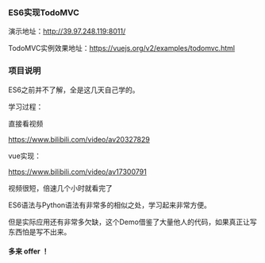 ### ES6实现TodoMVC

演示地址：http://39.97.248.119:8011/

TodoMVC实例效果地址：https://vuejs.org/v2/examples/todomvc.html

### 项目说明

ES6之前并不了解，全是这几天自己学的。

学习过程：

直接看视频

https://www.bilibili.com/video/av20327829

vue实现：

https://www.bilibili.com/video/av17300791

视频很短，倍速几个小时就看完了

ES6语法与Python语法有非常多的相似之处，学习起来非常方便。

但是实际应用还有非常多欠缺，这个Demo借鉴了大量他人的代码，如果真正让写东西怕是写不出来。

#### 多来 offer ！
